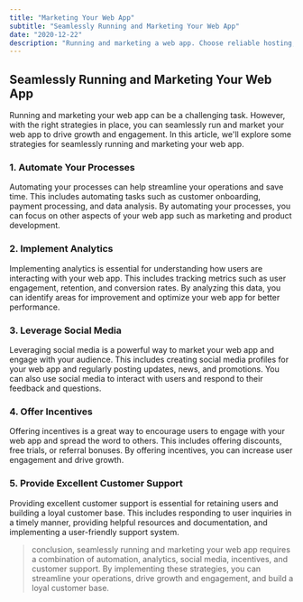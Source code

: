 ```yaml
---
title: "Marketing Your Web App"
subtitle: "Seamlessly Running and Marketing Your Web App"
date: "2020-12-22"
description: "Running and marketing a web app. Choose reliable hosting, monitor performance. Effective marketing attracts and retains users. Essential for growth and success."
---
```


## Seamlessly Running and Marketing Your Web App

Running and marketing your web app can be a challenging task. However, with the right strategies in place, you can seamlessly run and market your web app to drive growth and engagement. In this article, we'll explore some strategies for seamlessly running and marketing your web app.

### 1. Automate Your Processes

Automating your processes can help streamline your operations and save time. This includes automating tasks such as customer onboarding, payment processing, and data analysis. By automating your processes, you can focus on other aspects of your web app such as marketing and product development.

### 2. Implement Analytics

Implementing analytics is essential for understanding how users are interacting with your web app. This includes tracking metrics such as user engagement, retention, and conversion rates. By analyzing this data, you can identify areas for improvement and optimize your web app for better performance.

### 3. Leverage Social Media

Leveraging social media is a powerful way to market your web app and engage with your audience. This includes creating social media profiles for your web app and regularly posting updates, news, and promotions. You can also use social media to interact with users and respond to their feedback and questions.

### 4. Offer Incentives

Offering incentives is a great way to encourage users to engage with your web app and spread the word to others. This includes offering discounts, free trials, or referral bonuses. By offering incentives, you can increase user engagement and drive growth.

### 5. Provide Excellent Customer Support

Providing excellent customer support is essential for retaining users and building a loyal customer base. This includes responding to user inquiries in a timely manner, providing helpful resources and documentation, and implementing a user-friendly support system.

> conclusion, seamlessly running and marketing your web app requires a combination of automation, analytics, social media, incentives, and customer support. By implementing these strategies, you can streamline your operations, drive growth and engagement, and build a loyal customer base.

